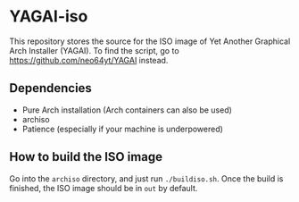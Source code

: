 # YAGAI-iso
This repository stores the source for the ISO image of Yet Another Graphical Arch Installer (YAGAI). To find the script, go to https://github.com/neo64yt/YAGAI instead.

## Dependencies
* Pure Arch installation (Arch containers can also be used)
* archiso
* Patience (especially if your machine is underpowered)

## How to build the ISO image
Go into the `archiso` directory, and just run `./buildiso.sh`. Once the build is finished, the ISO image should be in `out` by default.
